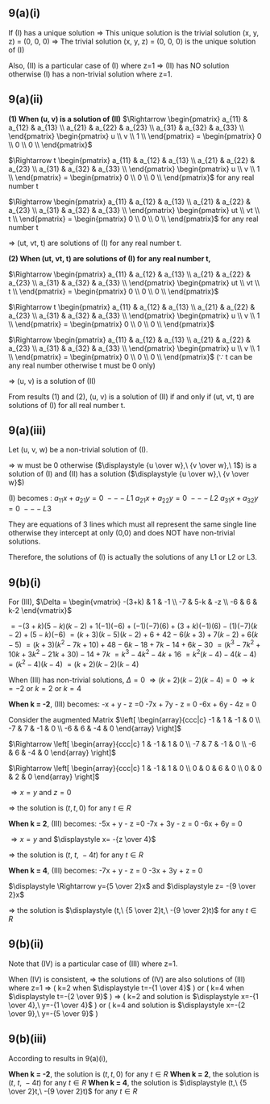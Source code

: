 ## 9(a)(i)
If (I) has a unique solution
$\Rightarrow$ This unique solution is the trivial solution (x, y, z) = (0, 0, 0)
$\Rightarrow$ The trivial solution (x, y, z) = (0, 0, 0) is the unique solution of (I)

Also, (II) is a particular case of (I) where z=1
$\Rightarrow$ (II) has NO solution otherwise (I) has a non-trivial solution where z=1.

## 9(a)(ii)
**(1) When (u, v) is a solution of (II)**
$\Rightarrow \begin{pmatrix}
a_{11} & a_{12} & a_{13} \\
a_{21} & a_{22} & a_{23} \\
a_{31} & a_{32} & a_{33} \\
\end{pmatrix} \begin{pmatrix}
u \\
v \\
1 \\
\end{pmatrix} =  \begin{pmatrix}
0 \\
0 \\
0 \\
\end{pmatrix}$ 

$\Rightarrow t \begin{pmatrix}
a_{11} & a_{12} & a_{13} \\
a_{21} & a_{22} & a_{23} \\
a_{31} & a_{32} & a_{33} \\
\end{pmatrix} \begin{pmatrix}
u \\
v \\
1 \\
\end{pmatrix} =  \begin{pmatrix}
0 \\
0 \\
0 \\
\end{pmatrix}$ for any real number t

$\Rightarrow \begin{pmatrix}
a_{11} & a_{12} & a_{13} \\
a_{21} & a_{22} & a_{23} \\
a_{31} & a_{32} & a_{33} \\
\end{pmatrix} \begin{pmatrix}
ut \\
vt \\
t \\
\end{pmatrix} =  \begin{pmatrix}
0 \\
0 \\
0 \\
\end{pmatrix}$ for any real number t

$\Rightarrow$ (ut, vt, t) are solutions of (I) for any real number t.

**(2) When (ut, vt, t) are solutions of (I) for any real number t,**

$\Rightarrow \begin{pmatrix}
a_{11} & a_{12} & a_{13} \\
a_{21} & a_{22} & a_{23} \\
a_{31} & a_{32} & a_{33} \\
\end{pmatrix} \begin{pmatrix}
ut \\
vt \\
t \\
\end{pmatrix} =  \begin{pmatrix}
0 \\
0 \\
0 \\
\end{pmatrix}$

$\Rightarrow t \begin{pmatrix}
a_{11} & a_{12} & a_{13} \\
a_{21} & a_{22} & a_{23} \\
a_{31} & a_{32} & a_{33} \\
\end{pmatrix} \begin{pmatrix}
u \\
v \\
1 \\
\end{pmatrix} =  \begin{pmatrix}
0 \\
0 \\
0 \\
\end{pmatrix}$

$\Rightarrow \begin{pmatrix}
a_{11} & a_{12} & a_{13} \\
a_{21} & a_{22} & a_{23} \\
a_{31} & a_{32} & a_{33} \\
\end{pmatrix} \begin{pmatrix}
u \\
v \\
1 \\
\end{pmatrix} =  \begin{pmatrix}
0 \\
0 \\
0 \\
\end{pmatrix}$ ($\because$ t can be any real number otherwise t must be 0 only)

$\Rightarrow$ (u, v) is a solution of (II)

From results (1) and (2), (u, v) is a solution of (II) if and only if (ut, vt, t) are solutions of (I) for all real number t.

## 9(a)(iii)
Let (u, v, w) be a non-trivial solution of (I).

$\Rightarrow$ w must be 0 otherwise ($\displaystyle {u \over w},\ {v \over w},\ 1$) is a solution of (I) and (II)  has a solution ($\displaystyle {u \over w},\ {v \over w}$)

(I) becomes :
$a_{11}x + a_{21}y = 0\ --- L1$
$a_{21}x + a_{22}y = 0\ --- L2$
$a_{31}x + a_{32}y = 0\ --- L3$

They are equations of 3 lines which must all represent the same single line otherwise they intercept at only (0,0) and does NOT have non-trivial solutions.

Therefore, the solutions of (I) is actually the solutions of any L1 or L2 or L3.

## 9(b)(i)
For (III),
$\Delta = \begin{vmatrix}
-(3+k) & 1 & -1 \\
-7 & 5-k & -z \\
-6 & 6 & k-2
\end{vmatrix}$

$= -(3+k)(5-k)(k-2) + 1(-1)(-6) + (-1)(-7)(6) + (3+k)(-1)(6) - (1)(-7)(k-2) + (5-k)(-6)$
$= (k+3)(k-5)(k-2) + 6 + 42 - 6(k+3) + 7(k-2) + 6(k-5)$
$= (k+3)(k^2-7k+10) + 48 - 6k - 18 + 7k - 14 + 6k - 30$
$=(k^3 -7k^2 +10k + 3k^2 - 21k +30) - 14 + 7k$
$= k^3 -4k^2 - 4k + 16$
$= k^2(k-4) - 4(k -4)$
$= (k^2-4)(k-4)$
$= (k+2)(k-2)(k-4)$

When (III) has non-trivial solutions, $\Delta = 0$
$\Rightarrow (k+2)(k-2)(k-4)=0$
$\Rightarrow k=-2$ or $k=2$ or $k=4$

**When k = -2**, (III) becomes:
-x + y - z =0
-7x + 7y - z = 0
-6x + 6y - 4z = 0

Consider the augmented Matrix 
$\left[ \begin{array}{ccc|c} 
-1 & 1 & -1 & 0 \\ 
-7 & 7 & -1 & 0 \\
-6 & 6 & -4 & 0
\end{array} \right]$

$\Rightarrow \left[ \begin{array}{ccc|c} 
1 & -1 & 1 & 0 \\ 
-7 & 7 & -1 & 0 \\
-6 & 6 & -4 & 0
\end{array} \right]$

$\Rightarrow \left[ \begin{array}{ccc|c} 
1 & -1 & 1 & 0 \\ 
0 & 0 & 6 & 0 \\
0 & 0 & 2 & 0
\end{array} \right]$

$\Rightarrow x=y$ and $z=0$

$\Rightarrow$ the solution is $(t,t,0)$ for any $t \in R$


**When k = 2**, (III) becomes:
-5x + y - z =0
-7x + 3y - z = 0
-6x + 6y = 0

$\Rightarrow x=y$ and $\displaystyle x= -{z \over 4}$

$\Rightarrow$ the solution is $\displaystyle (t,\ t,\ -4t)$ for any $t \in R$

**When k = 4**, (III) becomes:
-7x + y - z = 0
-3x + 3y + z = 0

$\displaystyle \Rightarrow y={5 \over 2}x$ and $\displaystyle z= -{9 \over 2}x$

$\Rightarrow$ the solution is $\displaystyle (t,\ {5 \over 2}t,\ -{9 \over 2}t)$ for any $t \in R$

## 9(b)(ii)
Note that (IV) is a particular case of (III) where z=1.

When (IV) is consistent,
$\Rightarrow$ the solutions of (IV) are also solutions of (III) where z=1
$\Rightarrow$ ( k=2 when $\displaystyle t=-{1 \over 4}$ ) or ( k=4 when $\displaystyle t=-{2 \over 9}$ )
$\Rightarrow$ ( k=2 and solution is $\displaystyle x=-{1 \over 4},\ y=-{1 \over 4}$ ) or ( k=4 and solution is $\displaystyle x=-{2 \over 9},\ y=-{5 \over 9}$ )

## 9(b)(iii)
According to results in 9(a)(i),

**When k = -2**, the solution is $(t,t,0)$ for any $t \in R$
**When k = 2**, the solution is $\displaystyle (t,\ t,\ -4t)$ for any $t \in R$
**When k = 4**, the solution is $\displaystyle (t,\ {5 \over 2}t,\ -{9 \over 2}t)$ for any $t \in R$
